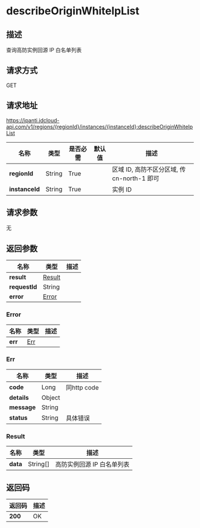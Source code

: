 # describeOriginWhiteIpList


## 描述
查询高防实例回源 IP 白名单列表

## 请求方式
GET

## 请求地址
https://ipanti.jdcloud-api.com/v1/regions/{regionId}/instances/{instanceId}:describeOriginWhiteIpList

|名称|类型|是否必需|默认值|描述|
|---|---|---|---|---|
|**regionId**|String|True| |区域 ID, 高防不区分区域, 传 cn-north-1 即可|
|**instanceId**|String|True| |实例 ID|

## 请求参数
无


## 返回参数
|名称|类型|描述|
|---|---|---|
|**result**|[Result](#result)| |
|**requestId**|String| |
|**error**|[Error](#error)| |

### <div id="error">Error</div>
|名称|类型|描述|
|---|---|---|
|**err**|[Err](#err)| |
### <div id="err">Err</div>
|名称|类型|描述|
|---|---|---|
|**code**|Long|同http code|
|**details**|Object| |
|**message**|String| |
|**status**|String|具体错误|
### <div id="result">Result</div>
|名称|类型|描述|
|---|---|---|
|**data**|String[]|高防实例回源 IP 白名单列表|

## 返回码
|返回码|描述|
|---|---|
|**200**|OK|
